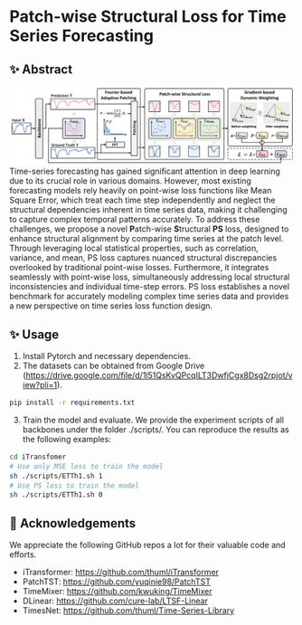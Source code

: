 # Patch-wise Structural Loss for Time Series Forecasting


## :sparkles: Abstract
![model](PS_Loss.png)
Time-series forecasting has gained significant attention in deep learning due to its crucial role in various domains. 
However, most existing forecasting models rely heavily on point-wise loss functions like Mean Square Error, which treat each time step independently and neglect the structural dependencies inherent in time series data, making it challenging to capture complex temporal patterns accurately.
To address these challenges, we propose a novel **P**atch-wise **S**tructural **PS** loss, designed to enhance structural alignment by comparing time series at the patch level. Through leveraging local statistical properties, such as correlation, variance, and mean, PS loss captures nuanced structural discrepancies overlooked by traditional point-wise losses. Furthermore, it integrates seamlessly with point-wise loss, simultaneously addressing local structural inconsistencies and individual time-step errors.
PS loss establishes a novel benchmark for accurately modeling complex time series data and provides a new perspective on time series loss function design.


## :sparkles: Usage

1. Install Pytorch and necessary dependencies. 
2. The datasets can be obtained from Google Drive (https://drive.google.com/file/d/1l51QsKvQPcqILT3DwfjCgx8Dsg2rpjot/view?pli=1).
```Bash
pip install -r requirements.txt
```
3. Train the model and evaluate. We provide the experiment scripts of all backbones under the folder ./scripts/. You can reproduce the results as the following examples:
```Bash
cd iTransfomer
# Use only MSE loss to train the model
sh ./scripts/ETTh1.sh 1
# Use PS loss to train the model
sh ./scripts/ETTh1.sh 0
```

## :sparkling_heart: Acknowledgements

We appreciate the following GitHub repos a lot for their valuable code and efforts.

- iTransformer: https://github.com/thuml/iTransformer
- PatchTST: https://github.com/yuqinie98/PatchTST
- TimeMixer: https://github.com/kwuking/TimeMixer
- DLinear: https://github.com/cure-lab/LTSF-Linear
- TimesNet: https://github.com/thuml/Time-Series-Library

